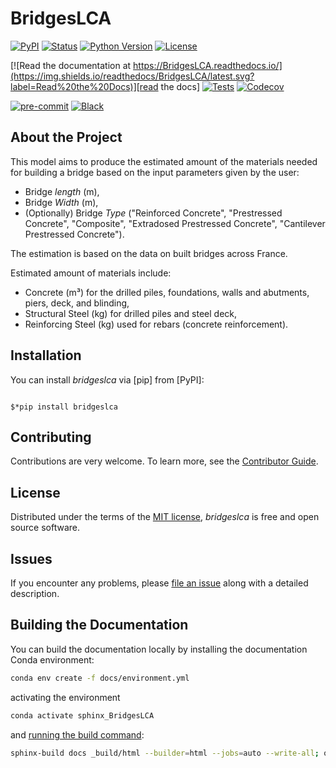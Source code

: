 # BridgesLCA

[![PyPI](https://img.shields.io/pypi/v/BridgesLCA.svg)][pypi status]
[![Status](https://img.shields.io/pypi/status/BridgesLCA.svg)][pypi status]
[![Python Version](https://img.shields.io/pypi/pyversions/BridgesLCA)][pypi status]
[![License](https://img.shields.io/pypi/l/BridgesLCA)][license]

[![Read the documentation at https://BridgesLCA.readthedocs.io/](https://img.shields.io/readthedocs/BridgesLCA/latest.svg?label=Read%20the%20Docs)][read the docs]
[![Tests](https://github.com/tchevilliet/BridgesLCA/actions/workflows/python-test.yml/badge.svg)][tests]
[![Codecov](https://codecov.io/gh/tchevilliet/BridgesLCA/branch/main/graph/badge.svg)][codecov]

[![pre-commit](https://img.shields.io/badge/pre--commit-enabled-brightgreen?logo=pre-commit&logoColor=white)][pre-commit]
[![Black](https://img.shields.io/badge/code%20style-black-000000.svg)][black]

[pypi status]: https://pypi.org/project/BridgesLCA/
[read the docs]: https://BridgesLCA.readthedocs.io/
[tests]: https://github.com/tchevilliet/BridgesLCA/actions?workflow=Tests
[codecov]: https://app.codecov.io/gh/tchevilliet/BridgesLCA
[pre-commit]: https://github.com/pre-commit/pre-commit
[black]: https://github.com/psf/black

## About the Project

This model aims to produce the estimated amount of the materials needed for building a bridge based on the input parameters given by the user:

- Bridge *length* (m),
- Bridge *Width* (m),
- (Optionally) Bridge *Type* ("Reinforced Concrete", "Prestressed Concrete", "Composite", "Extradosed Prestressed Concrete", "Cantilever Prestressed Concrete").

The estimation is based on the data on built bridges across France.

Estimated amount of materials include:

- Concrete (m³) for the drilled piles, foundations, walls and abutments, piers, deck, and blinding,
- Structural Steel (kg) for drilled piles and steel deck,
- Reinforcing Steel (kg) used for rebars (concrete reinforcement).

## Installation

You can install *bridgeslca* via [pip] from [PyPI]:

```console

$*pip install bridgeslca
```

## Contributing

Contributions are very welcome.
To learn more, see the [Contributor Guide][Contributor Guide].

## License

Distributed under the terms of the [MIT license][License],
*bridgeslca* is free and open source software.

## Issues

If you encounter any problems,
please [file an issue][Issue Tracker] along with a detailed description.

<!-- github-only -->
<!-- [command-line reference]: https://BridgesLCA.readthedocs.io/en/latest/usage.html -->
[License]: https://github.com/tchevilliet/BridgesLCA/blob/main/LICENSE
[Contributor Guide]: https://github.com/tchevilliet/BridgesLCA/blob/main/CONTRIBUTING.md
[Issue Tracker]: https://github.com/tchevilliet/BridgesLCA/issues

## Building the Documentation

You can build the documentation locally by installing the documentation Conda environment:

```bash
conda env create -f docs/environment.yml
```

activating the environment

```bash
conda activate sphinx_BridgesLCA
```

and [running the build command](https://www.sphinx-doc.org/en/master/man/sphinx-build.html#sphinx-build):

```bash
sphinx-build docs _build/html --builder=html --jobs=auto --write-all; open _build/html/index.html
